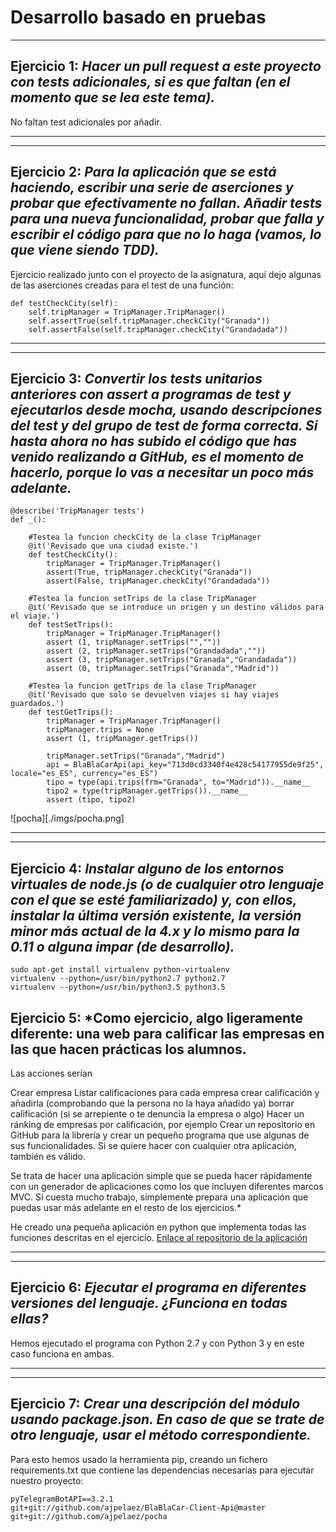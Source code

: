 # Desarrollo basado en pruebas
---
## Ejercicio 1: *Hacer un pull request a este proyecto con tests adicionales, si es que faltan (en el momento que se lea este tema).*

No faltan test adicionales por añadir.

---

---

## Ejercicio 2:  *Para la aplicación que se está haciendo, escribir una serie de aserciones y probar que efectivamente no fallan. Añadir tests para una nueva funcionalidad, probar que falla y escribir el código para que no lo haga (vamos, lo que viene siendo TDD).*

Ejercicio realizado junto con el proyecto de la asignatura, aquí dejo algunas de las aserciones creadas para el test de una función:

~~~
def testCheckCity(self):
    self.tripManager = TripManager.TripManager()
    self.assertTrue(self.tripManager.checkCity("Granada"))
    self.assertFalse(self.tripManager.checkCity("Grandadada"))
~~~

---

---

## Ejercicio 3:  *Convertir los tests unitarios anteriores con assert a programas de test y ejecutarlos desde mocha, usando descripciones del test y del grupo de test de forma correcta. Si hasta ahora no has subido el código que has venido realizando a GitHub, es el momento de hacerlo, porque lo vas a necesitar un poco más adelante.*

~~~
@describe('TripManager tests')
def _():

    #Testea la funcion checkCity de la clase TripManager
    @it('Revisado que una ciudad existe.')
    def testCheckCity():
        tripManager = TripManager.TripManager()
        assert(True, tripManager.checkCity("Granada"))
        assert(False, tripManager.checkCity("Grandadada"))

    #Testea la funcion setTrips de la clase TripManager
    @it('Revisado que se introduce un origen y un destino válidos para el viaje.')
    def testSetTrips():
        tripManager = TripManager.TripManager()
        assert (1, tripManager.setTrips("",""))
        assert (2, tripManager.setTrips("Grandadada",""))
        assert (3, tripManager.setTrips("Granada","Grandadada"))
        assert (0, tripManager.setTrips("Granada","Madrid"))

    #Testea la funcion getTrips de la clase TripManager
    @it('Revisado que solo se devuelven viajes si hay viajes guardados.')
    def testGetTrips():
        tripManager = TripManager.TripManager()
        tripManager.trips = None
        assert (1, tripManager.getTrips())

        tripManager.setTrips("Granada","Madrid")
        api = BlaBlaCarApi(api_key="713d0cd3340f4e428c54177955de9f25", locale="es_ES", currency="es_ES")
        tipo = type(api.trips(frm="Granada", to="Madrid")).__name__
        tipo2 = type(tripManager.getTrips()).__name__
        assert (tipo, tipo2)
~~~

![pocha][./imgs/pocha.png]

---

---

## Ejercicio 4: *Instalar alguno de los entornos virtuales de node.js (o de cualquier otro lenguaje con el que se esté familiarizado) y, con ellos, instalar la última versión existente, la versión minor más actual de la 4.x y lo mismo para la 0.11 o alguna impar (de desarrollo).*

~~~
sudo apt-get install virtualenv python-virtualenv
virtualenv --python=/usr/bin/python2.7 python2.7
virtualenv --python=/usr/bin/python3.5 python3.5
~~~

## Ejercicio 5: *Como ejercicio, algo ligeramente diferente: una web para calificar las empresas en las que hacen prácticas los alumnos.

Las acciones serían

Crear empresa
Listar calificaciones para cada empresa
crear calificación y añadirla (comprobando que la persona no la haya añadido ya)
borrar calificación (si se arrepiente o te denuncia la empresa o algo)
Hacer un ránking de empresas por calificación, por ejemplo
Crear un repositorio en GitHub para la librería y crear un pequeño programa que use algunas de sus funcionalidades.
Si se quiere hacer con cualquier otra aplicación, también es válido.

Se trata de hacer una aplicación simple que se pueda hacer rápidamente con un generador de aplicaciones como los que incluyen diferentes marcos MVC. Si cuesta mucho trabajo, simplemente prepara una aplicación que puedas usar más adelante en el resto de los ejercicios.*

He creado una pequeña aplicación en python que implementa todas las funciones descritas en el ejercicio.
[Enlace al repositorio de la aplicación](https://github.com/ajpelaez/RateCompany)

---

---

## Ejercicio 6: *Ejecutar el programa en diferentes versiones del lenguaje. ¿Funciona en todas ellas?*

Hemos ejecutado el programa con Python 2.7 y con Python 3 y en este caso funciona en ambas.

---

---

## Ejercicio 7: *Crear una descripción del módulo usando package.json. En caso de que se trate de otro lenguaje, usar el método correspondiente.*

Para esto hemos usado la herramienta pip, creando un fichero requirements.txt que contiene las dependencias necesarias para ejecutar nuestro proyecto:
~~~
pyTelegramBotAPI==3.2.1
git+git://github.com/ajpelaez/BlaBlaCar-Client-Api@master
git+git://github.com/ajpelaez/pocha
~~~
